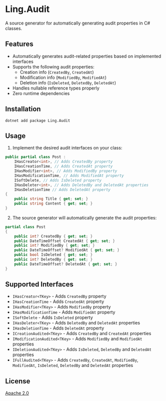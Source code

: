 # Ling.Audit

A source generator for automatically generating audit properties in C# classes.

## Features

- Automatically generates audit-related properties based on implemented interfaces
- Supports the following audit properties:
  - Creation info (`CreatedBy`, `CreatedAt`)
  - Modification info (`ModifiedBy`, `ModifiedAt`)
  - Deletion info (`IsDeleted`, `DeletedBy`, `DeletedAt`)
- Handles nullable reference types properly
- Zero runtime dependencies

## Installation

```
dotnet add package Ling.Audit
```


## Usage

1. Implement the desired audit interfaces on your class:

```csharp
public partial class Post :
    IHasCreator<int>, // Adds CreatedBy property
    IHasCreationTime, // Adds CreatedAt property
    IHasModifier<int>, // Adds ModifiedBy property
    IHasModificationTime, // Adds ModifiedAt property
    ISoftDelete, // Adds IsDeleted property
    IHasDeleter<int>, // Adds DeletedBy and DeletedAt properties
    IHasDeletionTime // Adds DeletedAt property
{
    public string Title { get; set; }
    public string Content { get; set; }
}
```

2. The source generator will automatically generate the audit properties:

```csharp
partial class Post
{
    public int? CreatedBy { get; set; }
    public DateTimeOffset CreatedAt { get; set; }
    public int? ModifiedBy { get; set; }
    public DateTimeOffset? ModifiedAt { get; set; }
    public bool IsDeleted { get; set; }
    public int? DeletedBy { get; set; }
    public DateTimeOffset? DeletedAt { get; set; }
}
```


## Supported Interfaces

- `IHasCreator<TKey>` - Adds `CreatedBy` property
- `IHasCreationTime` - Adds `CreatedAt` property
- `IHasModifier<TKey>` - Adds `ModifiedBy` property
- `IHasModificationTime` - Adds `ModifiedAt` property
- `ISoftDelete` - Adds `IsDeleted` property
- `IHasDeleter<TKey>` - Adds `DeletedBy` and `DeletedAt` properties
- `IHasDeletionTime` - Adds `DeletedAt` property
- `ICreationAudited<TKey>` - Adds `CreatedBy` and `CreatedAt` properties
- `IModificationAudited<TKey>` - Adds `ModifiedBy` and `ModifiedAt` properties
- `IDeletionAudited<TKey>` - Adds `IsDeleted`, `DeletedBy` and `DeletedAt` properties
- `IFullAudited<TKey>` - Adds `CreatedBy`, `CreatedAt`, `ModifiedBy`, `ModifiedAt`, `IsDeleted`, `DeletedBy` and `DeletedAt` properties

## License

[Apache 2.0](LICENSE)
